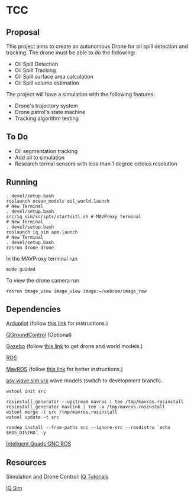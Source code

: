 # TCC

## Proposal
This project aims to create an autonomous Drone for oil spill detection and tracking.
The drone must be able to do the following:
 - Oil Spill Detection
 - Oil Spill Tracking
 - Oil Spill surface area calculation
 - Oil Spill volume estimation

The project will have a simulation with the following features:
 - Drone's trajectory system
 - Drone patrol's state machine
 - Tracking algorithm testing

## To Do
- Oil segmentation tracking
- Add oil to simulation
- Research termal sensors with less than 1 degree celcius resolution

## Running
```shell
. devel/setup.bash
roslaunch ocean_models oil_world.launch
# New Terminal
. devel/setup.bash
src/iq_sim/scripts/startsitl.sh # MAVProxy terminal
# New Terminal
. devel/setup.bash
roslaunch iq_sim apm.launch
# New Terminal 
. devel/setup.bash
rosrun drone drone
```

In the MAVProxy terminal run
```shell
mode guided 
```

To view the drone camera run
```
rosrun image_view image_view image:=/webcam/image_raw
```

## Dependencies
[Ardupilot](https://github.com/ArduPilot/ardupilot) (follow 
    [this link](https://github.com/Intelligent-Quads/iq_tutorials/blob/master/docs/Installing_Ardupilot_20_04.md) for instructions.)

[QGroundControl](https://github.com/Intelligent-Quads/iq_tutorials/blob/master/docs/installing_qgc.md)
    (Optional)

[Gazebo](http://www.gazebosim.org/tutorials?tut=install_ubuntu) (follow [this link](https://github.com/Intelligent-Quads/iq_tutorials/blob/master/docs/installing_gazebo_arduplugin.md) to get drone  and world models.)

[ROS](http://wiki.ros.org/noetic/Installation/Ubuntu)

[MavROS](http://wiki.ros.org/mavros) (follow [this link](https://github.com/Intelligent-Quads/iq_tutorials/blob/master/docs/installing_ros_20_04.md) for better instructions.)

[asv wave sim vrx](https://github.com/srmainwaring/asv_wave_sim) wave models (switch to development branch).
```shell
wstool init src

rosinstall_generator --upstream mavros | tee /tmp/mavros.rosinstall
rosinstall_generator mavlink | tee -a /tmp/mavros.rosinstall
wstool merge -t src /tmp/mavros.rosinstall
wstool update -t src

rosdep install --from-paths src --ignore-src --rosdistro `echo $ROS_DISTRO` -y
```

[Inteligent Quads GNC ROS](https://github.com/Intelligent-Quads/iq_gnc)

## Resources
Simulation and Drone Control:
[IQ Tutorials](https://github.com/Intelligent-Quads/iq_tutorials)

[IQ Sim](https://github.com/Intelligent-Quads/iq_sim)
